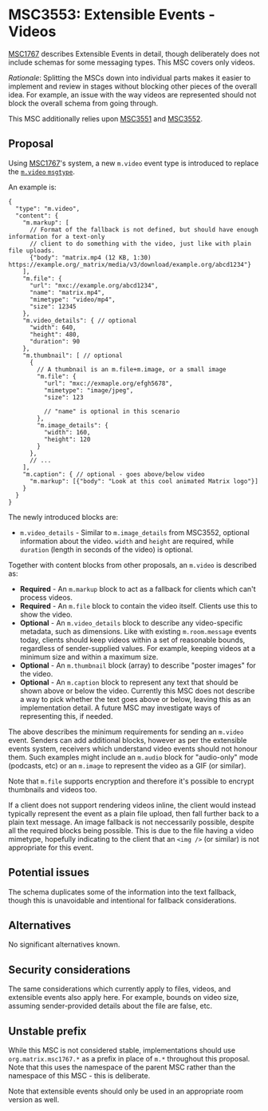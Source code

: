 # MSC3553: Extensible Events - Videos

[MSC1767](https://github.com/matrix-org/matrix-doc/pull/1767) describes Extensible Events in detail,
though deliberately does not include schemas for some messaging types. This MSC covers only videos.

*Rationale*: Splitting the MSCs down into individual parts makes it easier to implement and review in
stages without blocking other pieces of the overall idea. For example, an issue with the way videos
are represented should not block the overall schema from going through.

This MSC additionally relies upon [MSC3551](https://github.com/matrix-org/matrix-doc/pull/3551) and
[MSC3552](https://github.com/matrix-org/matrix-doc/pull/3552).

## Proposal

Using [MSC1767](https://github.com/matrix-org/matrix-doc/pull/1767)'s system, a new `m.video` event
type is introduced to replace the [`m.video` `msgtype`](https://spec.matrix.org/v1.1/client-server-api/#mvideo).

An example is:

```json5
{
  "type": "m.video",
  "content": {
    "m.markup": [
      // Format of the fallback is not defined, but should have enough information for a text-only
      // client to do something with the video, just like with plain file uploads.
      {"body": "matrix.mp4 (12 KB, 1:30) https://example.org/_matrix/media/v3/download/example.org/abcd1234"}
    ],
    "m.file": {
      "url": "mxc://example.org/abcd1234",
      "name": "matrix.mp4",
      "mimetype": "video/mp4",
      "size": 12345
    },
    "m.video_details": { // optional
      "width": 640,
      "height": 480,
      "duration": 90
    },
    "m.thumbnail": [ // optional
      {
        // A thumbnail is an m.file+m.image, or a small image
        "m.file": {
          "url": "mxc://exmaple.org/efgh5678",
          "mimetype": "image/jpeg",
          "size": 123

          // "name" is optional in this scenario
        },
        "m.image_details": {
          "width": 160,
          "height": 120
        }
      },
      // ...
    ],
    "m.caption": { // optional - goes above/below video
      "m.markup": [{"body": "Look at this cool animated Matrix logo"}]
    }
  }
}
```

The newly introduced blocks are:

* `m.video_details` - Similar to `m.image_details` from MSC3552, optional information about the video.
  `width` and `height` are required, while `duration` (length in seconds of the video) is optional.

Together with content blocks from other proposals, an `m.video` is described as:

* **Required** - An `m.markup` block to act as a fallback for clients which can't process videos.
* **Required** - An `m.file` block to contain the video itself. Clients use this to show the video.
* **Optional** - An `m.video_details` block to describe any video-specific metadata, such as dimensions.
  Like with existing `m.room.message` events today, clients should keep videos within a set of
  reasonable bounds, regardless of sender-supplied values. For example, keeping videos at a minimum
  size and within a maximum size.
* **Optional** - An `m.thumbnail` block (array) to describe "poster images" for the video.
* **Optional** - An `m.caption` block to represent any text that should be shown above or below the
  video. Currently this MSC does not describe a way to pick whether the text goes above or below,
  leaving this as an implementation detail. A future MSC may investigate ways of representing this,
  if needed.

The above describes the minimum requirements for sending an `m.video` event. Senders can add additional
blocks, however as per the extensible events system, receivers which understand video events should not
honour them. Such examples might include an `m.audio` block for "audio-only" mode (podcasts, etc) or
an `m.image` to represent the video as a GIF (or similar).

Note that `m.file` supports encryption and therefore it's possible to encrypt thumbnails and videos
too.

If a client does not support rendering videos inline, the client would instead typically represent
the event as a plain file upload, then fall further back to a plain text message. An image fallback
is not neccessarily possible, despite all the required blocks being possible. This is due to the file
having a video mimetype, hopefully indicating to the client that an `<img />` (or similar) is not
appropriate for this event.

## Potential issues

The schema duplicates some of the information into the text fallback, though this is unavoidable
and intentional for fallback considerations.

## Alternatives

No significant alternatives known.

## Security considerations

The same considerations which currently apply to files, videos, and extensible events also
apply here. For example, bounds on video size, assuming sender-provided details about the file are
false, etc.

## Unstable prefix

While this MSC is not considered stable, implementations should use `org.matrix.msc1767.*` as a prefix in
place of `m.*` throughout this proposal. Note that this uses the namespace of the parent MSC rather than
the namespace of this MSC - this is deliberate.

Note that extensible events should only be used in an appropriate room version as well.
